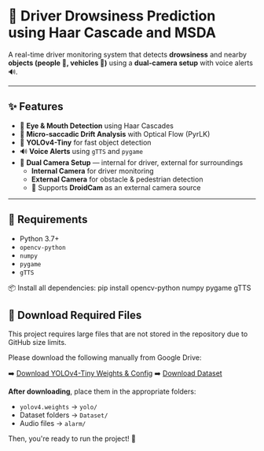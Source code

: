 # 🚗 Driver Drowsiness Prediction using Haar Cascade and MSDA

A real-time driver monitoring system that detects **drowsiness** and nearby **objects (people 🚶, vehicles 🚗)** using a **dual-camera setup** with voice alerts 🔊.

---

## ✨ Features

- 👀 **Eye & Mouth Detection** using Haar Cascades
- 🧠 **Micro-saccadic Drift Analysis** with Optical Flow (PyrLK)
- 🎯 **YOLOv4-Tiny** for fast object detection
- 🔊 **Voice Alerts** using `gTTS` and `pygame`
- 🎥 **Dual Camera Setup** — internal for driver, external for surroundings
  - **Internal Camera** for driver monitoring  
  - **External Camera** for obstacle & pedestrian detection  
  - 📱 Supports **DroidCam** as an external camera source

---

## 🧰 Requirements

- Python 3.7+
- `opencv-python`
- `numpy`
- `pygame`
- `gTTS`

📦 Install all dependencies:
pip install opencv-python numpy pygame gTTS


## 🔗 Download Required Files

This project requires large files that are not stored in the repository due to GitHub size limits.

Please download the following manually from Google Drive:

➡️ [Download YOLOv4-Tiny Weights & Config](https://drive.google.com/drive/folders/1ACHpGLPvmv-3LK71tVsvh71_pcRG0NCo?usp=sharing)
➡️ [Download Dataset](https://drive.google.com/drive/folders/1yU7N33xs394ED3IjRl3WU8EGubprpWXB?usp=sharing)

**After downloading**, place them in the appropriate folders:

- `yolov4.weights` → `yolo/`
- Dataset folders → `Dataset/`
- Audio files → `alarm/`

Then, you're ready to run the project! 🚀
